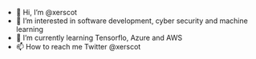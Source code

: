 - 👋 Hi, I’m @xerscot
- 👀 I’m interested in software development, cyber security and machine learning
- 🌱 I’m currently learning Tensorflo, Azure and AWS
- 📫 How to reach me Twitter @xerscot

<!---
xerscot/xerscot is a ✨ special ✨ repository because its `README.md` (this file) appears on your GitHub profile.
You can click the Preview link to take a look at your changes.
--->

